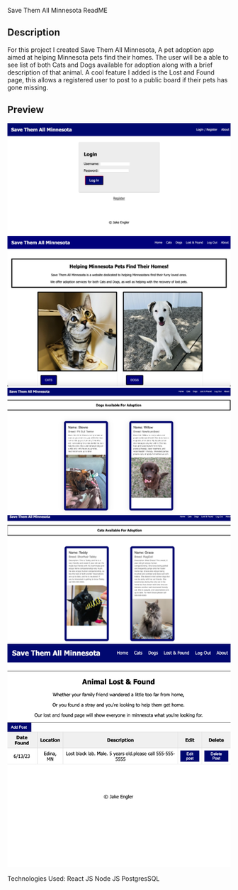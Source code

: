 Save Them All Minnesota ReadME

## Description
For this project I created Save Them All Minnesota, A pet adoption app aimed at helping Minnesota pets find their homes.
The user will be a able to see list of both Cats and Dogs available for adoption along with a brief description of that animal.
A cool feature I added is the Lost and Found page, this allows a registered user to post to a public board if their pets has gone missing.

## Preview
![screenshot](./public/images/login.png)
![screenshot](./public/images/home.png)
![screenshot](./public/images/dogs.png)
![screenshot](./public/images/cats.png)
![screenshot](./public/images/lost.png)

Technologies Used:
React JS
Node JS
PostgresSQL
